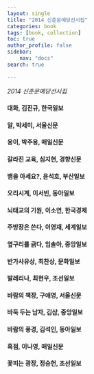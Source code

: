 ```yaml
---
layout: single
title: "2014 신춘문예당선시집"
categories: book
tags: [book, collection]
toc: true
author_profile: false
sidebar:
    nav: "docs"
search: true

---
```


*2014 신춘문예당선시집*



#### 대화, 김진규, 한국일보



#### 알, 박세미, 서울신문



#### 옹이, 박주용, 매일신문



#### 갈라진 교육, 심지현, 경향신문



#### 뱀을 아세요?, 윤석호, 부산일보



#### 오리시계, 이서빈, 동아일보



#### 뇌태교의 기원, 이소연, 한국경제



#### 주방장은 쓴다, 이영재, 세계일보



#### 옆구리를 긁다, 임솔아, 중앙일보



#### 반가사유상, 최찬상, 문화일보



#### 발레리나, 최현우, 조선일보



#### 바람의 책장, 구애영, 서울신문



#### 바둑 두는 남자, 김샴, 중앙일보



#### 바람의 풍경, 김석인, 동아일보



#### 흑점, 이나영, 매일신문



#### 꽃피는 광장, 정승헌, 조선일보

